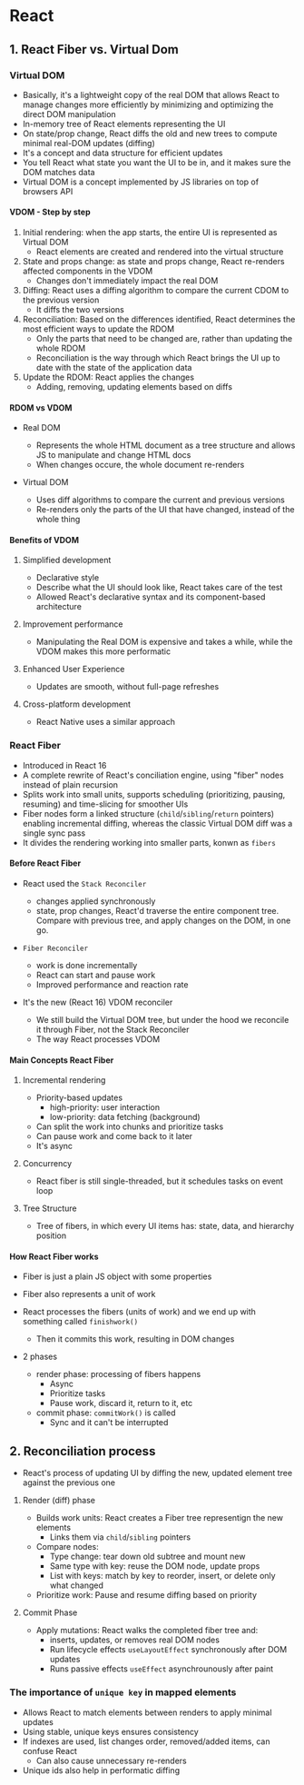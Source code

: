 # React

## 1. React Fiber vs. Virtual Dom

### Virtual DOM

- Basically, it's a lightweight copy of the real DOM that allows React to manage changes more efficiently by minimizing and optimizing the direct DOM manipulation
- In-memory tree of React elements representing the UI
- On state/prop change, React diffs the old and new trees to compute minimal real-DOM updates (diffing)
- It's a concept and data structure for efficient updates
- You tell React what state you want the UI to be in, and it makes sure the DOM matches data
- Virtual DOM is a concept implemented by JS libraries on top of browsers API

#### VDOM - Step by step

1. Initial rendering: when the app starts, the entire UI is represented as Virtual DOM
   - React elements are created and rendered into the virtual structure
2. State and props change: as state and props change, React re-renders affected components in the VDOM
   - Changes don't immediately impact the real DOM
3. Diffing: React uses a diffing algorithm to compare the current CDOM to the previous version
   - It diffs the two versions
4. Reconciliation: Based on the differences identified, React determines the most efficient ways to update the RDOM
   - Only the parts that need to be changed are, rather than updating the whole RDOM
   - Reconciliation is the way through which React brings the UI up to date with the state of the application data
5. Update the RDOM: React applies the changes
   - Adding, removing, updating elements based on diffs

#### RDOM vs VDOM

- Real DOM

  - Represents the whole HTML document as a tree structure and allows JS to manipulate and change HTML docs
  - When changes occure, the whole document re-renders

- Virtual DOM
  - Uses diff algorithms to compare the current and previous versions
  - Re-renders only the parts of the UI that have changed, instead of the whole thing

#### Benefits of VDOM

1. Simplified development

   - Declarative style
   - Describe what the UI should look like, React takes care of the test
   - Allowed React's declarative syntax and its component-based architecture

2. Improvement performance

   - Manipulating the Real DOM is expensive and takes a while, while the VDOM makes this more performatic

3. Enhanced User Experience

   - Updates are smooth, without full-page refreshes

4. Cross-platform development
   - React Native uses a similar approach

### React Fiber

- Introduced in React 16
- A complete rewrite of React's conciliation engine, using "fiber" nodes instead of plain recursion
- Splits work into small units, supports scheduling (prioritizing, pausing, resuming) and time-slicing for smoother UIs
- Fiber nodes form a linked structure (`child`/`sibling`/`return` pointers) enabling incremental diffing, whereas the classic Virtual DOM diff was a single sync pass
- It divides the rendering working into smaller parts, konwn as `fibers`

#### Before React Fiber

- React used the `Stack Reconciler`

  - changes applied synchronously
  - state, prop changes, React'd traverse the entire component tree. Compare with previous tree, and apply changes on the DOM, in one go.

- `Fiber Reconciler`

  - work is done incrementally
  - React can start and pause work
  - Improved performance and reaction rate

- It's the new (React 16) VDOM reconciler
  - We still build the Virtual DOM tree, but under the hood we reconcile it through Fiber, not the Stack Reconciler
  - The way React processes VDOM

#### Main Concepts React Fiber

1. Incremental rendering

   - Priority-based updates
     - high-priority: user interaction
     - low-priority: data fetching (background)
   - Can split the work into chunks and prioritize tasks
   - Can pause work and come back to it later
   - It's async

2. Concurrency

   - React fiber is still single-threaded, but it schedules tasks on event loop

3. Tree Structure
   - Tree of fibers, in which every UI items has: state, data, and hierarchy position

#### How React Fiber works

- Fiber is just a plain JS object with some properties
- Fiber also represents a unit of work
- React processes the fibers (units of work) and we end up with something called `finishwork()`

  - Then it commits this work, resulting in DOM changes

- 2 phases
  - render phase: processing of fibers happens
    - Async
    - Prioritize tasks
    - Pause work, discard it, return to it, etc
  - commit phase: `commitWork()` is called
    - Sync and it can't be interrupted

## 2. Reconciliation process

- React's process of updating UI by diffing the new, updated element tree against the previous one

1. Render (diff) phase

   - Builds work units: React creates a Fiber tree representign the new elements
     - Links them via `child`/`sibling` pointers
   - Compare nodes:
     - Type change: tear down old subtree and mount new
     - Same type with key: reuse the DOM node, update props
     - List with keys: match by key to reorder, insert, or delete only what changed
   - Prioritize work: Pause and resume diffing based on priority

2. Commit Phase
   - Apply mutations: React walks the completed fiber tree and:
     - inserts, updates, or removes real DOM nodes
     - Run lifecycle effects `useLayoutEffect` synchronously after DOM updates
     - Runs passive effects `useEffect` asynchrounously after paint

### The importance of `unique key` in mapped elements

- Allows React to match elements between renders to apply minimal updates
- Using stable, unique keys ensures consistency
- If indexes are used, list changes order, removed/added items, can confuse React
  - Can also cause unnecessary re-renders
- Unique ids also help in performatic diffing

